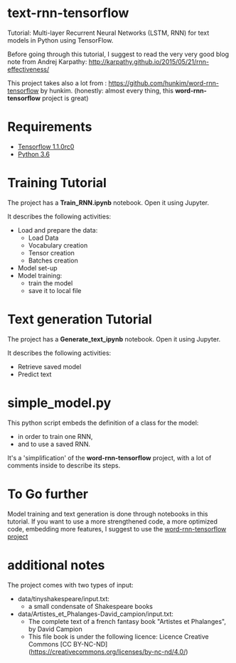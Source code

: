# text-rnn-tensorflow
Tutorial: Multi-layer Recurrent Neural Networks (LSTM, RNN) for text models in Python using TensorFlow.


Before going through this tutorial, I suggest to read the very very good blog note from Andrej Karpathy: http://karpathy.github.io/2015/05/21/rnn-effectiveness/

This project takes also a lot from : https://github.com/hunkim/word-rnn-tensorflow by hunkim.
(honestly: almost every thing, this **word-rnn-tensorflow** project is great)

# Requirements
- [Tensorflow 1.1.0rc0](http://www.tensorflow.org)
- [Python 3.6](https://www.python.org/downloads/release/python-360/)

# Training Tutorial
The project has a **Train_RNN.ipynb** notebook.
Open it using Jupyter.

It describes the following activities:
- Load and prepare the data:
  - Load Data
  - Vocabulary creation
  - Tensor creation
  - Batches creation
- Model set-up
- Model training:
  - train the model
  - save it to local file

# Text generation Tutorial
The project has a **Generate_text_ipynb** notebook.
Open it using Jupyter.

It describes the following activities:
- Retrieve saved model
- Predict text

# simple_model.py

This python script embeds the definition of a class for the model:
- in order to train one RNN,
- and to use a saved RNN.

It's a 'simplification' of the **word-rnn-tensorflow** project, with a lot of comments inside to describe its steps.

# To Go further
Model training and text generation is done through notebooks in this tutorial.
If you want to use a more strengthened code, a more optimized code, embedding more features, I suggest to use the [word-rnn-tensorflow project](https://github.com/hunkim/word-rnn-tensorflow)

# additional notes
The project comes with two types of input:
- data/tinyshakespeare/input.txt:
  - a small condensate of Shakespeare books
- data/Artistes_et_Phalanges-David_campion/input.txt:
  - The complete text of a french fantasy book "Artistes et Phalanges", by David Campion
  - This file book is under the following licence: Licence Creative Commons [CC BY-NC-ND] (https://creativecommons.org/licenses/by-nc-nd/4.0/)
